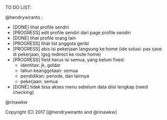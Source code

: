 TO DO LIST:

@hendrywiranto :
- [DONE] lihat profile sendiri
- [PROGRESS] edit profile sendiri dari page profile sendiri
- [DONE] lihat profile orang lain
- [PROGRESS] lihat list anggota genbi
- [PROGRESS] abis isi pekerjaan langsung ke home (ide solusi: pas save di pekerjaan, lgsg redirect ke route home)
- [PROGRESS] field harus isi semua, yang belum fixed:
	- identitas: jk, goldar
	- tahun keanggotaan: semua
	- pendidikan: periode, dan lainnya
	- pekerjaan: semua
- [DONE] tidak bisa akses menu sebelum data diisi lengkap (need checking)

@rinawkw

Copyright (C) 2017 [@hendrywiranto and @rinawkw]